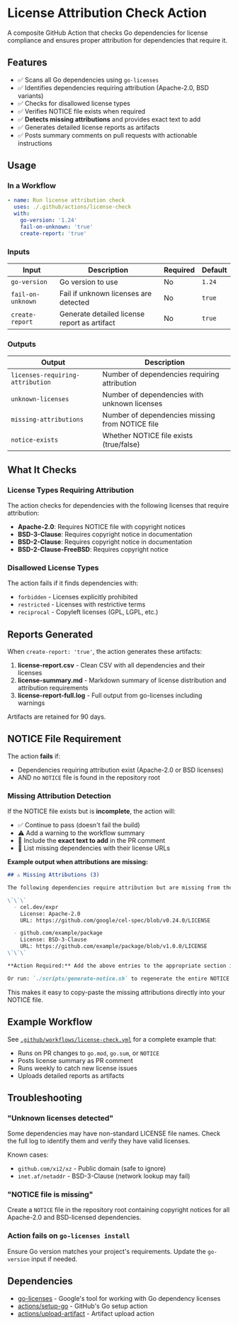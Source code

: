 # License Attribution Check Action

A composite GitHub Action that checks Go dependencies for license compliance and ensures proper attribution for dependencies that require it.

## Features

- ✅ Scans all Go dependencies using `go-licenses`
- ✅ Identifies dependencies requiring attribution (Apache-2.0, BSD variants)
- ✅ Checks for disallowed license types
- ✅ Verifies NOTICE file exists when required
- ✅ **Detects missing attributions** and provides exact text to add
- ✅ Generates detailed license reports as artifacts
- ✅ Posts summary comments on pull requests with actionable instructions

## Usage

### In a Workflow

```yaml
- name: Run license attribution check
  uses: ./.github/actions/license-check
  with:
    go-version: '1.24'
    fail-on-unknown: 'true'
    create-report: 'true'
```

### Inputs

| Input | Description | Required | Default |
|-------|-------------|----------|---------|
| `go-version` | Go version to use | No | `1.24` |
| `fail-on-unknown` | Fail if unknown licenses are detected | No | `true` |
| `create-report` | Generate detailed license report as artifact | No | `true` |

### Outputs

| Output | Description |
|--------|-------------|
| `licenses-requiring-attribution` | Number of dependencies requiring attribution |
| `unknown-licenses` | Number of dependencies with unknown licenses |
| `missing-attributions` | Number of dependencies missing from NOTICE file |
| `notice-exists` | Whether NOTICE file exists (true/false) |

## What It Checks

### License Types Requiring Attribution

The action checks for dependencies with the following licenses that require attribution:

- **Apache-2.0**: Requires NOTICE file with copyright notices
- **BSD-3-Clause**: Requires copyright notice in documentation
- **BSD-2-Clause**: Requires copyright notice in documentation
- **BSD-2-Clause-FreeBSD**: Requires copyright notice

### Disallowed License Types

The action fails if it finds dependencies with:

- `forbidden` - Licenses explicitly prohibited
- `restricted` - Licenses with restrictive terms
- `reciprocal` - Copyleft licenses (GPL, LGPL, etc.)

## Reports Generated

When `create-report: 'true'`, the action generates these artifacts:

1. **license-report.csv** - Clean CSV with all dependencies and their licenses
2. **license-summary.md** - Markdown summary of license distribution and attribution requirements
3. **license-report-full.log** - Full output from go-licenses including warnings

Artifacts are retained for 90 days.

## NOTICE File Requirement

The action **fails** if:
- Dependencies requiring attribution exist (Apache-2.0 or BSD licenses)
- AND no `NOTICE` file is found in the repository root

### Missing Attribution Detection

If the NOTICE file exists but is **incomplete**, the action will:
- ✅ Continue to pass (doesn't fail the build)
- ⚠️ Add a warning to the workflow summary
- 📝 Include the **exact text to add** in the PR comment
- 🎯 List missing dependencies with their license URLs

**Example output when attributions are missing:**

```markdown
## ⚠️ Missing Attributions (3)

The following dependencies require attribution but are missing from the NOTICE file:

\`\`\`
  - cel.dev/expr
    License: Apache-2.0
    URL: https://github.com/google/cel-spec/blob/v0.24.0/LICENSE

  - github.com/example/package
    License: BSD-3-Clause
    URL: https://github.com/example/package/blob/v1.0.0/LICENSE
\`\`\`

**Action Required:** Add the above entries to the appropriate section in the NOTICE file.

Or run: `./scripts/generate-notice.sh` to regenerate the entire NOTICE file.
```

This makes it easy to copy-paste the missing attributions directly into your NOTICE file.

## Example Workflow

See [`.github/workflows/license-check.yml`](../../workflows/license-check.yml) for a complete example that:

- Runs on PR changes to `go.mod`, `go.sum`, or `NOTICE`
- Posts license summary as PR comment
- Runs weekly to catch new license issues
- Uploads detailed reports as artifacts

## Troubleshooting

### "Unknown licenses detected"

Some dependencies may have non-standard LICENSE file names. Check the full log to identify them and verify they have valid licenses.

Known cases:
- `github.com/xi2/xz` - Public domain (safe to ignore)
- `inet.af/netaddr` - BSD-3-Clause (network lookup may fail)

### "NOTICE file is missing"

Create a `NOTICE` file in the repository root containing copyright notices for all Apache-2.0 and BSD-licensed dependencies.

### Action fails on `go-licenses install`

Ensure Go version matches your project's requirements. Update the `go-version` input if needed.

## Dependencies

- [go-licenses](https://github.com/google/go-licenses) - Google's tool for working with Go dependency licenses
- [actions/setup-go](https://github.com/actions/setup-go) - GitHub's Go setup action
- [actions/upload-artifact](https://github.com/actions/upload-artifact) - Artifact upload action
